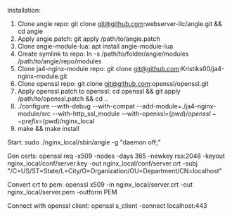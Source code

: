 Installation:
1. Clone angie repo: git clone git@github.com:webserver-llc/angie.git && cd angie
2. Apply angie.patch: git apply /path/to/angie.patch
3. Clone angie-module-lua: apt install angie-module-lua
4. Create symlink to repo: ln -s /path/to/folder/angie/modules /path/to/angie/repo/modules
5. Clone ja4-nginx-module repo: git clone git@github.com:Kristiks00/ja4-nginx-module.git
6. Clone openssl repo: git clone git@github.com:openssl/openssl.git
7. Apply openssl.patch to openssl: cd openssl && git apply /path/to/openssl.patch && cd ..
8. ./configure --with-debug --with-compat --add-module=./ja4-nginx-module/src --with-http_ssl_module --with-openssl=$(pwd)/openssl --prefix=$(pwd)/nginx_local
9. make && make install


Start:
	sudo ./nginx_local/sbin/angie -g "daemon off;"

Gen certs:
	openssl req -x509 -nodes -days 365 -newkey rsa:2048 -keyout nginx_local/conf/server.key -out nginx_local/conf/server.crt -subj "/C=US/ST=State/L=City/O=Organization/OU=Department/CN=localhost"

Convert crt to pem:
	openssl x509 -in nginx_local/server.crt -out nginx_local/server.pem -outform PEM

Connect with openssl client:
	openssl s_client -connect localhost:443